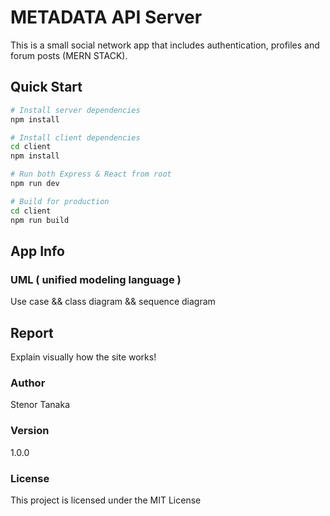 # METADATA API Server

This is a small social network app that includes authentication, profiles and forum posts (MERN STACK).

## Quick Start

```bash
# Install server dependencies
npm install

# Install client dependencies
cd client
npm install

# Run both Express & React from root
npm run dev

# Build for production
cd client
npm run build
```

## App Info

### UML ( unified modeling language )

Use case && class diagram && sequence diagram

## Report

Explain visually how the site works!

### Author

Stenor Tanaka

### Version

1.0.0

### License

This project is licensed under the MIT License
